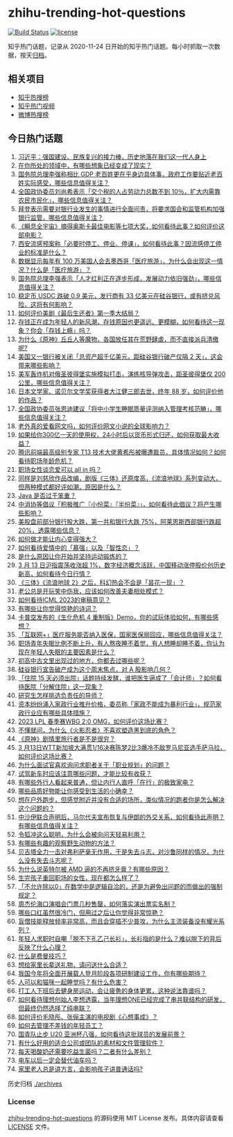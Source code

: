# zhihu-trending-hot-questions

[![Build Status](https://github.com/justjavac/zhihu-trending-hot-questions/workflows/ci/badge.svg?branch=master)](https://github.com/justjavac/zhihu-trending-hot-questions/actions)
[![license](https://img.shields.io/github/license/justjavac/zhihu-trending-hot-questions)](https://github.com/justjavac/zhihu-trending-hot-questions/blob/master/LICENSE)

知乎热门话题，记录从 2020-11-24
日开始的知乎热门话题。每小时抓取一次数据，按天[归档](./archives)。

## 相关项目

- [知乎热搜榜](https://github.com/justjavac/zhihu-trending-top-search)
- [知乎热门视频](https://github.com/justjavac/zhihu-trending-hot-video)
- [微博热搜榜](https://github.com/justjavac/weibo-trending-hot-search)

## 今日热门话题

<!-- BEGIN -->
<!-- 最后更新时间 Tue Mar 14 2023 07:18:08 GMT+0800 (China Standard Time) -->

1. [习近平：强国建设、民族复兴的接力棒，历史地落在我们这一代人身上](https://www.zhihu.com/question/613526105)
1. [在你所处的领域中，有哪些想象已经变成了现实？](https://www.zhihu.com/question/586886940)
1. [国务院总理李强称相比 GDP 老百姓更在乎身边具体事，政府工作要贴近老百姓实际感受，哪些信息值得关注？](https://www.zhihu.com/question/589264049)
1. [全国政协委员刘尚希表示「交个税的人占劳动力总数不到 10％，扩大内需靠农民市民化」，哪些信息值得关注？](https://www.zhihu.com/question/589073668)
1. [拜登表示需要对银行业发生的事情进行全面问责，将要求国会和监管机构加强银行监管，哪些信息值得关注？](https://www.zhihu.com/question/589392555)
1. [《瞬息全宇宙》摘得奥斯卡最佳电影等七项大奖，如何看待此事？如何评价这部电影？](https://www.zhihu.com/question/589270635)
1. [西安流感预案称「必要时停工、停业、停课」，如何看待此事？因流感停工停业的标准是什么？](https://www.zhihu.com/question/588506091)
1. [数据显示每年有 100 万美国人会去墨西哥「医疗旅游」，为什么会出现这一情况？什么是「医疗旅游」？](https://www.zhihu.com/question/588506179)
1. [国务院总理李强表示「人才红利正在逐步形成，发展动力依旧强劲」，哪些信息值得关注？](https://www.zhihu.com/question/589270129)
1. [稳定币 USDC 跌破 0.9 美元，发行商有 33 亿美元在硅谷银行，或有挤兑风险，这将有何影响？](https://www.zhihu.com/question/588998167)
1. [如何评价美剧《最后生还者》第一季大结局？](https://www.zhihu.com/question/589262014)
1. [存钱正在成为年轻人的新风潮，存钱原因也更遥远、更模糊，如何看待这一现象？你会「存钱上瘾」吗？](https://www.zhihu.com/question/585108048)
1. [为什么《原神》丘丘人等魔物，各国放任其在荒野肆虐，而不直接派兵清缴呢?](https://www.zhihu.com/question/589022823)
1. [美国又一银行被关闭「总资产超千亿美元，距硅谷银行破产仅隔 2 天」，这会带来哪些影响？](https://www.zhihu.com/question/589260738)
1. [美军轰炸机对俄圣彼得堡实施模拟打击，演练核导弹攻击，距圣彼得堡仅 200 公里，哪些信息值得关注？](https://www.zhihu.com/question/589247010)
1. [日本文学家、诺贝尔文学奖获得者大江健三郎去世，终年 88 岁，如何评价他的作品？](https://www.zhihu.com/question/589289163)
1. [全国政协委员张恩迪建议「将中小学生睡眠质量评测纳入管理考核范畴」，哪些信息值得关注？](https://www.zhihu.com/question/589249764)
1. [老外真的爱看网文吗，如何评价网文小说的全球影响力？](https://www.zhihu.com/question/589336364)
1. [如果给你300亿一天的使用权，24小时后以货币形式归还，如何获取最大收益？](https://www.zhihu.com/question/588651039)
1. [腾讯前端最高级别专家 T13 技术大佬黄希彤被曝遭裁员，具体情况如何？如何看待职场年龄危机？](https://www.zhihu.com/question/589260276)
1. [职场女性谈恋爱可以 all in 吗？](https://www.zhihu.com/question/586918237)
1. [同样是刘慈欣作品改编，剧版《三体》还原度高，《流浪地球》系列变动大，但两种模式都好评如潮，原因是什么？](https://www.zhihu.com/question/588770473)
1. [Java 是否过于笨重？](https://www.zhihu.com/question/518996935)
1. [中消协等倡议「积极推广『小份菜』『半份菜』」，如何看待此倡议？将产生哪些影响？](https://www.zhihu.com/question/589293617)
1. [美股盘前部分银行股大跌，第一共和银行大跌 75%，阿莱恩斯西部银行跌超 20%，透露哪些信息？](https://www.zhihu.com/question/589319384)
1. [如何做才能让内心变得强大？](https://www.zhihu.com/question/588805505)
1. [如何看待爱情中的「慕强」以及「智性恋」？](https://www.zhihu.com/question/586918042)
1. [是什么原因让你开始并坚持运动锻炼的？](https://www.zhihu.com/question/585705645)
1. [3 月 13 日沪指震荡收涨超 1%，数字经济概念活跃，中国移动涨停股价创历史新高，如何看待今日行情？](https://www.zhihu.com/question/589272150)
1. [《三体》《流浪地球 2》之后，科幻热会不会是「昙花一现」？](https://www.zhihu.com/question/588269109)
1. [老公总是开玩笑中伤我，应该如何改善夫妻相处模式？](https://www.zhihu.com/question/396503471)
1. [如何看待ICML 2023的审稿意见？](https://www.zhihu.com/question/586614318)
1. [有哪些让你觉得惊艳的诗词？](https://www.zhihu.com/question/578073258)
1. [卡普空发布的《生化危机 4 重制版》Demo，你的试玩体验如何，有哪些感想？](https://www.zhihu.com/question/588664657)
1. [「互联网+」医疗服务能否纳入医保，国家医保局回应，哪些信息值得关注？](https://www.zhihu.com/question/589293018)
1. [职场青年失眠比例不断上升，有人熬夜睡不着觉，有人想睡却睡不着，你认为现在年轻人失眠的主要因素是什么？](https://www.zhihu.com/question/589290664)
1. [初高中古文里出现过的地方，你都去过哪些呢？](https://www.zhihu.com/question/588458045)
1. [硅谷银行宣告破产成为这个周末焦点，对 A 股影响几何？](https://www.zhihu.com/question/589109904)
1. [「住院 15 天必须出院」话题持续发酵，谁把医生逼成了「会计师」？如何看待医院「分解住院」这一现象？](https://www.zhihu.com/question/589071129)
1. [研究生怎样挑选负责任的导师？](https://www.zhihu.com/question/587888347)
1. [资本纷纷涌入家政行业推升价格，委员称「家政不能成为暴利行业」，规范家政行业应有哪些具体措施？](https://www.zhihu.com/question/589294335)
1. [2023 LPL 春季赛WBG 2:0 OMG，如何评价这场比赛？](https://www.zhihu.com/question/589306304)
1. [不懂就问，为什么《火影忍者》不喜欢塑造黑到底的角色？](https://www.zhihu.com/question/589096399)
1. [《原神》剧情里旅行者是不是很穷？](https://www.zhihu.com/question/589021148)
1. [3 月13日WTT新加坡大满贯1/16决赛陈梦2比3爆冷不敌罗马尼亚选手萨马拉，如何评价这场比赛？](https://www.zhihu.com/question/589311938)
1. [为什么面试官喜欢询问求职者关于「职业规划」的问题？](https://www.zhihu.com/question/587708885)
1. [试驾新车时应该注意哪些问题，才能比较有收获？](https://www.zhihu.com/question/586867149)
1. [有哪些外行人看起来普通，但让内行人直呼「在行」的极致家电？](https://www.zhihu.com/question/589251794)
1. [哪些品质好物能让你感受到生活的小确幸？](https://www.zhihu.com/question/589341248)
1. [想在户外跑步，但感觉附近并没有合适的场所，类似情况的跑者你是怎么解决这个问题的？](https://www.zhihu.com/question/588161727)
1. [中沙伊联合声明后，马尔代夫宣布恢复与伊朗的外交关系，如何看待此声明？有哪些信息值得关注？](https://www.zhihu.com/question/589252968)
1. [令狐冲这么聪明，为什么会被向问天轻易利用？](https://www.zhihu.com/question/513125025)
1. [有哪些有趣的观察野生动物的方法？](https://www.zhihu.com/question/587138907)
1. [贝吉塔全力一击对弗利萨毫无作用，于是失去斗志，对沙鲁同样的情况，为什么没有失去斗志呢？](https://www.zhihu.com/question/589021410)
1. [为什么说英特尔被 AMD 逼的不再挤牙膏？有哪些原因？](https://www.zhihu.com/question/496570637)
1. [生完孩子重回职场的女性，现在都怎么样了？](https://www.zhihu.com/question/342900228)
1. [「不允许除以0」在数学中是逻辑自洽的，还是为避免出问题的而做出的强制规定？](https://www.zhihu.com/question/585245995)
1. [周杰伦海口演唱会门票几秒售罄，如何落实演出票实名制？](https://www.zhihu.com/question/586733539)
1. [哪些口红虽然很冷门，但用过之后让你觉得非常惊艳？](https://www.zhihu.com/question/579124390)
1. [盲僧技能释放频率非常高，而且会穿插不少普攻，为什么主流装备没有耀光系列？](https://www.zhihu.com/question/589192365)
1. [年轻人求职时自嘲「脱不下孔乙己长衫」，长衫指的是什么？难以脱下的背后反映了什么心理？](https://www.zhihu.com/question/589085332)
1. [什么是费曼技巧？](https://www.zhihu.com/question/20585936)
1. [想给家里长辈送礼物，请问送什么合适？](https://www.zhihu.com/question/588668854)
1. [我国今年将全面开展载人登月阶段各项研制建设工作，你有哪些期待？](https://www.zhihu.com/question/589167392)
1. [人可以和猫咪一起睡觉吗？有什么危害？](https://www.zhihu.com/question/582724421)
1. [打工人下班后去健身房运动，会让疲惫的身体更累，这种说法靠谱吗？](https://www.zhihu.com/question/586228697)
1. [如何看待理想创始人李想透露，当年理想ONE已经完成了串并联结构的研发，但最终仍然选择了纯串联？](https://www.zhihu.com/question/589128875)
1. [如何评价毛晓彤、张俪主演的电视剧《心想事成》？](https://www.zhihu.com/question/588553948)
1. [如何去管理不差钱的年轻员工？](https://www.zhihu.com/question/428506564)
1. [国青队止步 U20 亚洲杯八强，如何看待这批球员的发展前景？](https://www.zhihu.com/question/589167340)
1. [有什么好用的适合公司或团队的素材和文件管理软件？](https://www.zhihu.com/question/583996937)
1. [每天喝酸奶还需要吃益生菌吗？二者有什么差别？](https://www.zhihu.com/question/585692333)
1. [电车以后一定会替代油车吗？](https://www.zhihu.com/question/589068314)
1. [家里老人总是讲方言，会影响孩子讲普通话吗?](https://www.zhihu.com/question/586129828)

<!-- END -->

历史归档 [./archives](./archives)

### License

[zhihu-trending-hot-questions](https://github.com/justjavac/zhihu-trending-hot-questions)
的源码使用 MIT License 发布。具体内容请查看 [LICENSE](./LICENSE) 文件。
